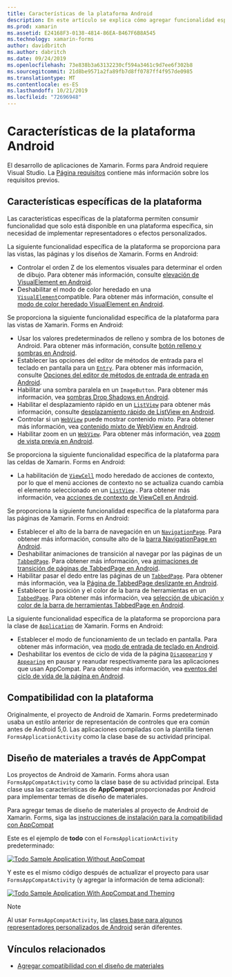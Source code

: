 ```yaml
---
title: Características de la plataforma Android
description: En este artículo se explica cómo agregar funcionalidad específica de Android a las aplicaciones de Xamarin. Forms.
ms.prod: xamarin
ms.assetid: E24168F3-0138-4814-86EA-B467F6B8A545
ms.technology: xamarin-forms
author: davidbritch
ms.author: dabritch
ms.date: 09/24/2019
ms.openlocfilehash: 73e838b3a63132230cf594a3461c9d7ee6f302b8
ms.sourcegitcommit: 21d8be9571a2fa89fb7d8ff0787ff4f957de0985
ms.translationtype: MT
ms.contentlocale: es-ES
ms.lasthandoff: 10/21/2019
ms.locfileid: "72696948"
---
```

# <a name="android-platform-features"></a>Características de la plataforma Android

El desarrollo de aplicaciones de Xamarin. Forms para Android requiere Visual Studio. La [Página requisitos](~/get-started/requirements.md) contiene más información sobre los requisitos previos.

## <a name="platform-specifics"></a>Características específicas de la plataforma

Las características específicas de la plataforma permiten consumir funcionalidad que solo está disponible en una plataforma específica, sin necesidad de implementar representadores o efectos personalizados.

La siguiente funcionalidad específica de la plataforma se proporciona para las vistas, las páginas y los diseños de Xamarin. Forms en Android:

- Controlar el orden Z de los elementos visuales para determinar el orden de dibujo. Para obtener más información, consulte [elevación de VisualElement en Android](visualelement-elevation.md).
- Deshabilitar el modo de color heredado en una [`VisualElement`](xref:Xamarin.Forms.VisualElement)compatible. Para obtener más información, consulte el [modo de color heredado VisualElement en Android](legacy-color-mode.md).

Se proporciona la siguiente funcionalidad específica de la plataforma para las vistas de Xamarin. Forms en Android:

- Usar los valores predeterminados de relleno y sombra de los botones de Android. Para obtener más información, consulte [botón relleno y sombras en Android](button-padding-shadow.md).
- Establecer las opciones del editor de métodos de entrada para el teclado en pantalla para un [`Entry`](xref:Xamarin.Forms.Entry). Para obtener más información, consulte [Opciones del editor de métodos de entrada de entrada en Android](entry-ime-options.md).
- Habilitar una sombra paralela en un `ImageButton`. Para obtener más información, vea [sombras Drop Shadows en Android](imagebutton-drop-shadow.md).
- Habilitar el desplazamiento rápido en un [`ListView`](xref:Xamarin.Forms.ListView) para obtener más información, consulte [desplazamiento rápido de ListView en Android](listview-fast-scrolling.md).
- Controlar si un [`WebView`](xref:Xamarin.Forms.WebView) puede mostrar contenido mixto. Para obtener más información, vea [contenido mixto de WebView en Android](webview-mixed-content.md).
- Habilitar zoom en un [`WebView`](xref:Xamarin.Forms.WebView). Para obtener más información, vea [zoom de vista previa en Android](webview-zoom-controls.md).

Se proporciona la siguiente funcionalidad específica de la plataforma para las celdas de Xamarin. Forms en Android:

- La habilitación de [`ViewCell`](xref:Xamarin.Forms.ViewCell) modo heredado de acciones de contexto, por lo que el menú acciones de contexto no se actualiza cuando cambia el elemento seleccionado en un [`ListView`](xref:Xamarin.Forms.ListView) . Para obtener más información, vea [acciones de contexto de ViewCell en Android](viewcell-context-actions.md).

Se proporciona la siguiente funcionalidad específica de la plataforma para las páginas de Xamarin. Forms en Android:

- Establecer el alto de la barra de navegación en un [`NavigationPage`](xref:Xamarin.Forms.NavigationPage). Para obtener más información, consulte alto de la [barra NavigationPage en Android](navigationpage-bar-height.md).
- Deshabilitar animaciones de transición al navegar por las páginas de un [`TabbedPage`](xref:Xamarin.Forms.TabbedPage). Para obtener más información, vea [animaciones de transición de páginas de TabbedPage en Android](tabbedpage-transition-animations.md).
- Habilitar pasar el dedo entre las páginas de un [`TabbedPage`](xref:Xamarin.Forms.TabbedPage). Para obtener más información, vea la [Página de TabbedPage deslizante en Android](tabbedpage-page-swiping.md).
- Establecer la posición y el color de la barra de herramientas en un [`TabbedPage`](xref:Xamarin.Forms.TabbedPage). Para obtener más información, vea [selección de ubicación y color de la barra de herramientas TabbedPage en Android](tabbedpage-toolbar-placement-color.md).

La siguiente funcionalidad específica de la plataforma se proporciona para la clase de [`Application`](xref:Xamarin.Forms.Application) de Xamarin. Forms en Android:

- Establecer el modo de funcionamiento de un teclado en pantalla. Para obtener más información, vea [modo de entrada de teclado en Android](soft-keyboard-input-mode.md).
- Deshabilitar los eventos de ciclo de vida de la página [`Disappearing`](xref:Xamarin.Forms.Page.Appearing) y [`Appearing`](xref:Xamarin.Forms.Page.Appearing) en pausar y reanudar respectivamente para las aplicaciones que usan AppCompat. Para obtener más información, vea [eventos del ciclo de vida de la página en Android](page-lifecycle-events.md).

## <a name="platform-support"></a>Compatibilidad con la plataforma

Originalmente, el proyecto de Android de Xamarin. Forms predeterminado usaba un estilo anterior de representación de controles que era común antes de Android 5,0. Las aplicaciones compiladas con la plantilla tienen `FormsApplicationActivity` como la clase base de su actividad principal.

## <a name="material-design-via-appcompat"></a>Diseño de materiales a través de AppCompat

Los proyectos de Android de Xamarin. Forms ahora usan `FormsAppCompatActivity` como la clase base de su actividad principal. Esta clase usa las características de **AppCompat** proporcionadas por Android para implementar temas de diseño de materiales.

Para agregar temas de diseño de materiales al proyecto de Android de Xamarin. Forms, siga las [instrucciones de instalación para la compatibilidad con AppCompat](appcompat-material-design.md)

Este es el ejemplo de **todo** con el `FormsApplicationActivity` predeterminado:

[![](images/before-appcompat-sml.png "Todo Sample Application Without AppCompat")](images/before-appcompat.png#lightbox "Todo Sample Application Without AppCompat")

Y este es el mismo código después de actualizar el proyecto para usar `FormsAppCompatActivity` (y agregar la información de tema adicional):

[![](images/post-appcompat-sml.png "Todo Sample Application With AppCompat and Theming")](images/post-appcompat.png#lightbox "Todo Sample Application With AppCompat and Theming")

> [!NOTE]
> Al usar `FormsAppCompatActivity`, las [clases base para algunos representadores personalizados de Android](~/xamarin-forms/app-fundamentals/custom-renderer/renderers.md) serán diferentes.

## <a name="related-links"></a>Vínculos relacionados

- [Agregar compatibilidad con el diseño de materiales](appcompat-material-design.md)
